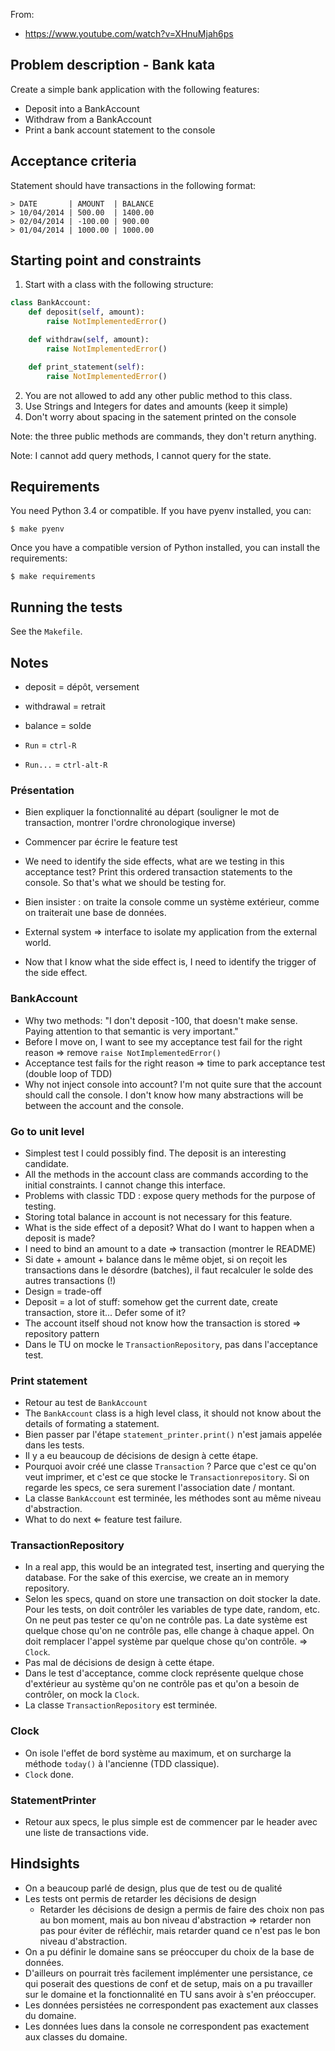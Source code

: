 From:

- <https://www.youtube.com/watch?v=XHnuMjah6ps>

## Problem description - Bank kata

Create a simple bank application with the following features:

- Deposit into a BankAccount
- Withdraw from a BankAccount
- Print a bank account statement to the console

## Acceptance criteria

Statement should have transactions in the following format:

```
> DATE       | AMOUNT  | BALANCE
> 10/04/2014 | 500.00  | 1400.00
> 02/04/2014 | -100.00 | 900.00
> 01/04/2014 | 1000.00 | 1000.00
```

## Starting point and constraints

1. Start with a class with the following structure:

```python
class BankAccount:
    def deposit(self, amount):
        raise NotImplementedError()

    def withdraw(self, amount):
        raise NotImplementedError()

    def print_statement(self):
        raise NotImplementedError()

```

2. You are not allowed to add any other public method to this class.
3. Use Strings and Integers for dates and amounts (keep it simple)
4. Don't worry about spacing in the satement printed on the console

Note: the three public methods are commands, they don't return anything.

Note: I cannot add query methods, I cannot query for the state.

## Requirements

You need Python 3.4 or compatible. If you have pyenv installed, you can:

    $ make pyenv

Once you have a compatible version of Python installed, you can install the
requirements:

    $ make requirements

## Running the tests

See the `Makefile`.

## Notes

- deposit = dépôt, versement
- withdrawal = retrait
- balance = solde

- `Run` = `ctrl-R`
- `Run...` = `ctrl-alt-R`

### Présentation

- Bien expliquer la fonctionnalité au départ (souligner le mot de transaction,
  montrer l'ordre chronologique inverse)
- Commencer par écrire le feature test
- We need to identify the side effects, what are we testing in this acceptance
  test? Print this ordered transaction statements to the console. So that's
  what we should be testing for.
- Bien insister : on traite la console comme un système extérieur, comme on
  traiterait une base de données.
- External system ⇒ interface to isolate my application from the external
  world.

- Now that I know what the side effect is, I need to identify the trigger of
  the side effect.

### BankAccount

- Why two methods: "I don't deposit -100, that doesn't make sense. Paying
  attention to that semantic is very important."
- Before I move on, I want to see my acceptance test fail for the right reason
  ⇒ remove `raise NotImplementedError()`
- Acceptance test fails for the right reason ⇒ time to park acceptance test
  (double loop of TDD)
- Why not inject console into account? I'm not quite sure that the account
  should call the console. I don't know how many abstractions will be between
  the account and the console.

### Go to unit level

- Simplest test I could possibly find. The deposit is an interesting candidate.
- All the methods in the account class are commands according to the initial
  constraints. I cannot change this interface.
- Problems with classic TDD : expose query methods for the purpose of testing.
- Storing total balance in account is not necessary for this feature.
- What is the side effect of a deposit? What do I want to happen when a deposit
  is made?
- I need to bind an amount to a date ⇒ transaction (montrer le README)
- Si date + amount + balance dans le même objet, si on reçoit les transactions
  dans le désordre (batches), il faut recalculer le solde des autres
  transactions (!)
- Design = trade-off
- Deposit = a lot of stuff: somehow get the current date, create transaction,
  store it... Defer some of it?
- The account itself shoud not know how the transaction is stored ⇒ repository
  pattern
- Dans le TU on mocke le `TransactionRepository`, pas dans l'acceptance test.

### Print statement

- Retour au test de `BankAccount`
- The `BankAccount` class is a high level class, it should not know about the
  details of formating a statement.
- Bien passer par l'étape `statement_printer.print()` n'est jamais appelée dans
  les tests.
- Il y a eu beaucoup de décisions de design à cette étape.
- Pourquoi avoir créé une classe `Transaction` ? Parce que c'est ce qu'on veut
  imprimer, et c'est ce que stocke le `Transactionrepository`. Si on regarde
  les specs, ce sera surement l'association date / montant. 
- La classe `BankAccount` est terminée, les méthodes sont au même niveau
  d'abstraction.
- What to do next ⇐ feature test failure.

### TransactionRepository

- In a real app, this would be an integrated test, inserting and querying the
  database. For the sake of this exercise, we create an in memory repository.
- Selon les specs, quand on store une transaction on doit stocker la date. Pour
  les tests, on doit contrôler les variables de type date, random, etc. On ne
  peut pas tester ce qu'on ne contrôle pas. La date système est quelque chose
  qu'on ne contrôle pas, elle change à chaque appel. On doit remplacer l'appel
  système par quelque chose qu'on contrôle. ⇒ `Clock`.
- Pas mal de décisions de design à cette étape.
- Dans le test d'acceptance, comme clock représente quelque chose d'extérieur
  au système qu'on ne contrôle pas et qu'on a besoin de contrôler, on mock la
  `Clock`.
- La classe `TransactionRepository` est terminée.

### Clock

- On isole l'effet de bord système au maximum, et on surcharge la méthode
  `today()` à l'ancienne (TDD classique).
- `Clock` done.

### StatementPrinter

- Retour aux specs, le plus simple est de commencer par le header avec une
  liste de transactions vide.


## Hindsights

- On a beaucoup parlé de design, plus que de test ou de qualité
- Les tests ont permis de retarder les décisions de design
    - Retarder les décisions de design a permis de faire des choix non pas au
      bon moment, mais au bon niveau d'abstraction ⇒ retarder non pas pour
      éviter de réfléchir, mais retarder quand ce n'est pas le bon niveau
      d'abstraction.
- On a pu définir le domaine sans se préoccuper du choix de la base de données.
- D'ailleurs on pourrait très facilement implémenter une persistance, ce qui
  poserait des questions de conf et de setup, mais on a pu travailler sur le
  domaine et la fonctionnalité en TU sans avoir à s'en préoccuper. 
- Les données persistées ne correspondent pas exactement aux classes du
  domaine.
- Les données lues dans la console ne correspondent pas exactement aux classes
  du domaine.

